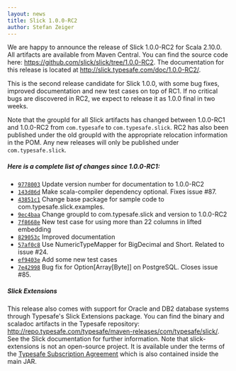 ```yaml
---
layout: news
title: Slick 1.0.0-RC2
author: Stefan Zeiger
---
```

We are happy to announce the release of Slick 1.0.0-RC2 for Scala 2.10.0. All
artifacts are available from Maven Central. You can find the
source code here: <https://github.com/slick/slick/tree/1.0.0-RC2>.
The documentation for this release is located at
<http://slick.typesafe.com/doc/1.0.0-RC2/>.

This is the second release candidate for Slick 1.0.0, with some bug fixes,
improved documentation and new test cases on top of RC1. If no critical
bugs are discovered in RC2, we expect to release it as 1.0.0 final in two
weeks.

Note that the groupId for all Slick artifacts has changed between 1.0.0-RC1
and 1.0.0-RC2 from ``com.typesafe`` to ``com.typesafe.slick``. RC2 has also
been published under the old groupId with the appropriate relocation
information in the POM. Any new releases will only be published under
``com.typesafe.slick``.

##### Here is a complete list of changes since 1.0.0-RC1:

* [``9778003``](https://github.com/slick/slick/commit/97780035166e2218658d647e6f165426e12a6cd8) Update version number for documentation to 1.0.0-RC2
* [``143d86d``](https://github.com/slick/slick/commit/143d86da056dfd397ce2322a636aa1c61165c8b0) Make scala-compiler dependency optional. Fixes issue #87.
* [``43851c1``](https://github.com/slick/slick/commit/43851c1a2e45d44f6e0a31783f525c6964caa88a) Change base package for sample code to com.typesafe.slick.examples.
* [``9ec4baa``](https://github.com/slick/slick/commit/9ec4baaf5f920b5eaaddbb13bf353a40941ac0c9) Change groupId to com.typesafe.slick and version to 1.0.0-RC2
* [``7f8668e``](https://github.com/slick/slick/commit/7f8668e49da34cf0cb52ac21a6f5b46d0b0fdb47) New test case for using more than 22 columns in lifted embedding
* [``829053c``](https://github.com/slick/slick/commit/829053c246845b2c0f31bd2bc1feb0cab1a9f29c) Improved documentation
* [``57af0c8``](https://github.com/slick/slick/commit/57af0c8966f4aae97684cf2514e50d5c11af5642) Use NumericTypeMapper for BigDecimal and Short. Related to issue #24.
* [``ef9403e``](https://github.com/slick/slick/commit/ef9403eccaecab11d9b301a42b11fbcb323a9d90) Add some new test cases
* [``7e42998``](https://github.com/slick/slick/commit/7e429987e662d3a99c724a19030c8bdd0ff03c51) Bug fix for Option\[Array\[Byte\]\] on PostgreSQL. Closes issue #85.

##### Slick Extensions

This release also comes with support for Oracle and DB2 database systems
through Typesafe's Slick Extensions package. You can find the binary and
scaladoc artifacts in the Typesafe repository:
<http://repo.typesafe.com/typesafe/maven-releases/com/typesafe/slick/>.
See the Slick documentation for further information. Note that
slick-extensions is not an open-source project. It is available under the
terms of the [Typesafe Subscription Agreement](http://typesafe.com/public/legal/TypesafeSubscriptionAgreement-v1.pdf)
which is also contained inside the main JAR.
